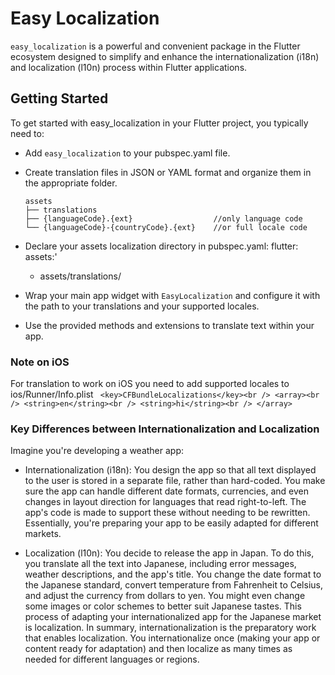 # Easy Localization

`easy_localization` is a powerful and convenient package in the Flutter ecosystem designed to simplify and enhance the internationalization (i18n) and localization (l10n) process within
Flutter applications.

## Getting Started

To get started with easy_localization in your Flutter project, you typically need to:

- Add `easy_localization` to your pubspec.yaml file.

- Create translation files in JSON or YAML format and organize them in the appropriate folder.
  ```
  assets
  ├── translations
  ├── {languageCode}.{ext}                  //only language code
  └── {languageCode}-{countryCode}.{ext}    //or full locale code
  ```
- Declare your assets localization directory in pubspec.yaml:
  flutter:
  assets:'
  - assets/translations/
  
- Wrap your main app widget with `EasyLocalization` and configure it with the path to your translations and your supported locales.

- Use the provided methods and extensions to translate text within your app.

### Note on iOS

For translation to work on iOS you need to add supported locales to ios/Runner/Info.plist
`
<key>CFBundleLocalizations</key><br />
<array><br />
<string>en</string><br />
<string>hi</string><br />
</array>`

### Key Differences between Internationalization and Localization

Imagine you're developing a weather app:
- Internationalization (i18n): You design the app so that all text displayed to the user is stored in a separate file, rather than hard-coded. You make sure the app can handle different date formats, currencies, and even changes in layout direction for languages that read right-to-left. The app's code is made to support these without needing to be rewritten. Essentially, you're preparing your app to be easily adapted for different markets.

- Localization (l10n): You decide to release the app in Japan. To do this, you translate all the text into Japanese, including error messages, weather descriptions, and the app's title. You change the date format to the Japanese standard, convert temperature from Fahrenheit to Celsius, and adjust the currency from dollars to yen. You might even change some images or color schemes to better suit Japanese tastes. This process of adapting your internationalized app for the Japanese market is localization.
  In summary, internationalization is the preparatory work that enables localization. You internationalize once (making your app or content ready for adaptation) and then localize as many times as needed for different languages or regions.
